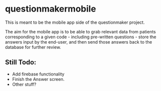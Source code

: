 # questionmakermobile

This is meant to be the mobile app side of the questionmaker project.

The aim for the mobile app is to be able to grab relevant data from patients corresponding to a given code - including pre-written questions - store the answers input by the end-user, and then send those answers back to the database for further review.

## Still Todo:

- Add firebase functionality
- Finish the Answer screen.
- Other stuff?

